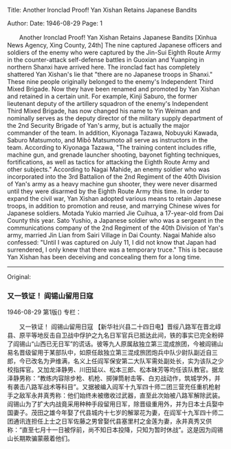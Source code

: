 Title: Another Ironclad Proof! Yan Xishan Retains Japanese Bandits

Author:
Date: 1946-08-29
Page: 1

　　Another Ironclad Proof!
    Yan Xishan Retains Japanese Bandits
    [Xinhua News Agency, Xing County, 24th] The nine captured Japanese officers and soldiers of the enemy who were captured by the Jin-Sui Eighth Route Army in the counter-attack self-defense battles in Guoxian and Yuanping in northern Shanxi have arrived here. The ironclad fact has completely shattered Yan Xishan's lie that "there are no Japanese troops in Shanxi." These nine people originally belonged to the enemy's Independent Third Mixed Brigade. Now they have been renamed and promoted by Yan Xishan and retained in a certain unit. For example, Kinji Saburo, the former lieutenant deputy of the artillery squadron of the enemy's Independent Third Mixed Brigade, has now changed his name to Yin Weiman and nominally serves as the deputy director of the military supply department of the 2nd Security Brigade of Yan's army, but is actually the major commander of the team. In addition, Kiyonaga Tazawa, Nobuyuki Kawada, Saburo Matsumoto, and Mibō Matsumoto all serve as instructors in the team. According to Kiyonaga Tazawa, "The training content includes rifle, machine gun, and grenade launcher shooting, bayonet fighting techniques, fortifications, as well as tactics for attacking the Eighth Route Army and other subjects." According to Nagai Mahide, an enemy soldier who was incorporated into the 3rd Battalion of the 2nd Regiment of the 40th Division of Yan's army as a heavy machine gun shooter, they were never disarmed until they were disarmed by the Eighth Route Army this time. In order to expand the civil war, Yan Xishan adopted various means to retain Japanese troops, in addition to promotion and reuse, and marrying Chinese wives for Japanese soldiers. Motada Yukio married Jie Cuihua, a 17-year-old from Dai County this year. Sato Yushio, a Japanese soldier who was a sergeant in the communications company of the 2nd Regiment of the 40th Division of Yan's army, married Jin Lian from Sairi Village in Dai County. Nagai Mahide also confessed: "Until I was captured on July 11, I did not know that Japan had surrendered, I only knew that there was a temporary truce." This is because Yan Xishan has been deceiving and concealing them for a long time.



<hr /> 

Original: 


### 又一铁证！  阎锡山留用日寇

1946-08-29
第1版()
专栏：

　　又一铁证！
    阎锡山留用日寇
    【新华社兴县二十四日电】晋绥八路军在晋北崞县、原平等地反击自卫战中俘护之九名日军官兵已抵达此间，铁的事实已完全粉碎了阎锡山“山西已无日军”的谎话。彼等九人原属敌独立第三混成旅团，今被阎锡山易名晋级留用于某部队中，如原任敌独立第三混成旅团炮兵中队少尉队副近自三郎，今已改名为尹维满，名义上任阎军保安第二大队军需处副处长，实为该队之少校指挥官。又加龙泽静男、川田延以、松本三郎、松本昧芳等均任该队教官。据龙泽静男称：“教练内容除步枪、机枪、掷弹筒射击等、白刃战动作，筑城学外，并有袭击八路军战术等科目”。又据被编入阎军十九军四十师二团三营充任重机枪射手之敌军永井真秀称：他们始终未被缴收过武器，直至此次始被八路军解除武装。阎锡山为了扩大内战竟采用种种手段留用日军，除晋级重用外，并为日本士兵娶中国妻子。茂田之雄今年娶了代县城内十七岁的解翠花为妻，在阎军十九军四十师二团通讯连担任上士之日军佐藤之男曾娶代县塞里村之金莲为妻，永井真秀又供称：“直至七月十一日被俘前，尚不知日本投降，只知为暂时休战”。这是因为阎锡山长期欺骗蒙蔽着他们。
